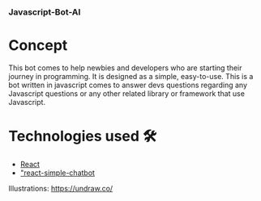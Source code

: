 ### Javascript-Bot-AI

# Concept

This bot comes to help newbies and developers who are starting their journey in programming. It is designed as a simple, easy-to-use. This is a bot written in javascript comes to answer devs questions regarding any Javascript questions or any other related library or framework that use Javascript.

# Technologies used 🛠️

- [React](https://reactjs.org/)
- ["react-simple-chatbot](https://chatscope.io/)

Illustrations: https://undraw.co/
